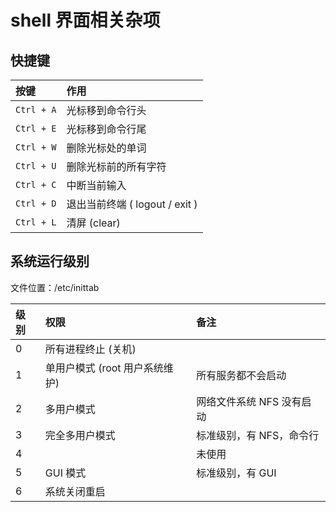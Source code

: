 # shell 界面相关杂项


## 快捷键
|按键|作用|
|:--|:--|
|`Ctrl + A`|光标移到命令行头|
|`Ctrl + E`|光标移到命令行尾|
|`Ctrl + W`|删除光标处的单词|
|`Ctrl + U`|删除光标前的所有字符|
|`Ctrl + C`|中断当前输入|
|`Ctrl + D`|退出当前终端 ( logout / exit )|
|`Ctrl + L`|清屏 (clear)|


## 系统运行级别
文件位置：/etc/inittab

|级别|权限|备注|
|:--|:--|:--|
|0|所有进程终止 (关机)||
|1|单用户模式 (root 用户系统维护)|所有服务都不会启动|
|2|多用户模式|网络文件系统 NFS 没有启动|
|3|完全多用户模式|标准级别，有 NFS，命令行|
|4||未使用|
|5|GUI 模式|标准级别，有 GUI|
|6|系统关闭重启||

